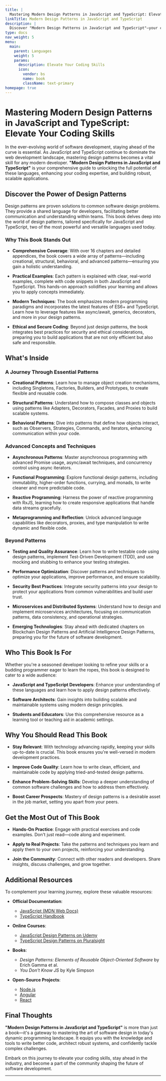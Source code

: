 ```yaml
---
title: |
  Mastering Modern Design Patterns in JavaScript and TypeScript: Elevate Your Coding Skills
linkTitle: Modern Design Patterns in JavaScript and TypeScript
description: |
  Discover "Modern Design Patterns in JavaScript and TypeScript"—your comprehensive guide to mastering design patterns, enhancing code quality, and staying ahead in software development. Elevate your coding skills with practical examples, advanced techniques, and insights into modern programming practices.
type: docs
nav_weight: 5
menu:
  main:
    parent: Languages
    weight: 5
    params:
      description: Elevate Your Coding Skills
      icon:
        vendor: bs
        name: book
        className: text-primary
homepage: true
---
```




# Mastering Modern Design Patterns in JavaScript and TypeScript: Elevate Your Coding Skills

In the ever-evolving world of software development, staying ahead of the curve is essential. As JavaScript and TypeScript continue to dominate the web development landscape, mastering design patterns becomes a vital skill for any modern developer. **"Modern Design Patterns in JavaScript and TypeScript"** is your comprehensive guide to unlocking the full potential of these languages, enhancing your coding expertise, and building robust, scalable applications.

## Discover the Power of Design Patterns

Design patterns are proven solutions to common software design problems. They provide a shared language for developers, facilitating better communication and understanding within teams. This book delves deep into the world of design patterns, tailored specifically for JavaScript and TypeScript, two of the most powerful and versatile languages used today.

### Why This Book Stands Out

- **Comprehensive Coverage**: With over 16 chapters and detailed appendices, the book covers a wide array of patterns—including creational, structural, behavioral, and advanced patterns—ensuring you gain a holistic understanding.

- **Practical Examples**: Each pattern is explained with clear, real-world examples, complete with code snippets in both JavaScript and TypeScript. This hands-on approach solidifies your learning and allows you to apply concepts immediately.

- **Modern Techniques**: The book emphasizes modern programming paradigms and incorporates the latest features of ES6+ and TypeScript. Learn how to leverage features like async/await, generics, decorators, and more in your design patterns.

- **Ethical and Secure Coding**: Beyond just design patterns, the book integrates best practices for security and ethical considerations, preparing you to build applications that are not only efficient but also safe and responsible.

## What's Inside

### A Journey Through Essential Patterns

- **Creational Patterns**: Learn how to manage object creation mechanisms, including Singletons, Factories, Builders, and Prototypes, to create flexible and reusable code.

- **Structural Patterns**: Understand how to compose classes and objects using patterns like Adapters, Decorators, Facades, and Proxies to build scalable systems.

- **Behavioral Patterns**: Dive into patterns that define how objects interact, such as Observers, Strategies, Commands, and Iterators, enhancing communication within your code.

### Advanced Concepts and Techniques

- **Asynchronous Patterns**: Master asynchronous programming with advanced Promise usage, async/await techniques, and concurrency control using async iterators.

- **Functional Programming**: Explore functional design patterns, including immutability, higher-order functions, currying, and monads, to write cleaner and more predictable code.

- **Reactive Programming**: Harness the power of reactive programming with RxJS, learning how to create responsive applications that handle data streams gracefully.

- **Metaprogramming and Reflection**: Unlock advanced language capabilities like decorators, proxies, and type manipulation to write dynamic and flexible code.

### Beyond Patterns

- **Testing and Quality Assurance**: Learn how to write testable code using design patterns, implement Test-Driven Development (TDD), and use mocking and stubbing to enhance your testing strategies.

- **Performance Optimization**: Discover patterns and techniques to optimize your applications, improve performance, and ensure scalability.

- **Security Best Practices**: Integrate security patterns into your design to protect your applications from common vulnerabilities and build user trust.

- **Microservices and Distributed Systems**: Understand how to design and implement microservices architectures, focusing on communication patterns, data consistency, and operational strategies.

- **Emerging Technologies**: Stay ahead with dedicated chapters on Blockchain Design Patterns and Artificial Intelligence Design Patterns, preparing you for the future of software development.

## Who This Book Is For

Whether you're a seasoned developer looking to refine your skills or a budding programmer eager to learn the ropes, this book is designed to cater to a wide audience:

- **JavaScript and TypeScript Developers**: Enhance your understanding of these languages and learn how to apply design patterns effectively.

- **Software Architects**: Gain insights into building scalable and maintainable systems using modern design principles.

- **Students and Educators**: Use this comprehensive resource as a learning tool or teaching aid in academic settings.

## Why You Should Read This Book

- **Stay Relevant**: With technology advancing rapidly, keeping your skills up-to-date is crucial. This book ensures you're well-versed in modern development practices.

- **Improve Code Quality**: Learn how to write clean, efficient, and maintainable code by applying tried-and-tested design patterns.

- **Enhance Problem-Solving Skills**: Develop a deeper understanding of common software challenges and how to address them effectively.

- **Boost Career Prospects**: Mastery of design patterns is a desirable asset in the job market, setting you apart from your peers.

## Get the Most Out of This Book

- **Hands-On Practice**: Engage with practical exercises and code examples. Don't just read—code along and experiment.

- **Apply to Real Projects**: Take the patterns and techniques you learn and apply them to your own projects, reinforcing your understanding.

- **Join the Community**: Connect with other readers and developers. Share insights, discuss challenges, and grow together.

## Additional Resources

To complement your learning journey, explore these valuable resources:

- **Official Documentation**:
    - [JavaScript (MDN Web Docs)](https://developer.mozilla.org/en-US/docs/Web/JavaScript)
    - [TypeScript Handbook](https://www.typescriptlang.org/docs/handbook/intro.html)

- **Online Courses**:
    - [JavaScript Design Patterns on Udemy](https://www.udemy.com/course/javascript-design-patterns-20-patterns-for-expert-code/)
    - [TypeScript Design Patterns on Pluralsight](https://www.pluralsight.com/courses/typescript-design-patterns)

- **Books**:
    - *Design Patterns: Elements of Reusable Object-Oriented Software* by Erich Gamma et al.
    - *You Don't Know JS* by Kyle Simpson

- **Open-Source Projects**:
    - [Node.js](https://github.com/nodejs/node)
    - [Angular](https://github.com/angular/angular)
    - [React](https://github.com/facebook/react)

## Final Thoughts

**"Modern Design Patterns in JavaScript and TypeScript"** is more than just a book—it's a gateway to mastering the art of software design in today's dynamic programming landscape. It equips you with the knowledge and tools to write better code, architect robust systems, and confidently tackle complex challenges.

Embark on this journey to elevate your coding skills, stay ahead in the industry, and become a part of the community shaping the future of software development.

---
